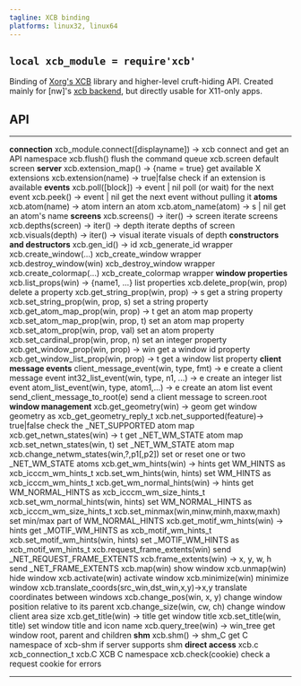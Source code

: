 ```yaml
---
tagline: XCB binding
platforms: linux32, linux64
---
```


## `local xcb_module = require'xcb'`

Binding of [Xorg's XCB] library and higher-level cruft-hiding API.
Created mainly for [nw]'s [xcb backend], but directly usable for X11-only apps.

[Xorg's XCB]:  http://xcb.freedesktop.org/
[xcb backend]: https://github.com/luapower/nw/blob/master/nw_xcb.lua

## API

----------------------------------------------- -----------------------------------------------
__connection__
xcb_module.connect([displayname]) -> xcb        connect and get an API namespace
xcb.flush()                                     flush the command queue
xcb.screen                                      default screen
__server__
xcb.extension_map() -> {name = true}            get available X extensions
xcb.extension(name) -> true|false               check if an extension is available
__events__
xcb.poll([block]) -> event | nil                poll (or wait) for the next event
xcb.peek() -> event | nil                       get the next event without pulling it
__atoms__
xcb.atom(name) -> atom                          intern an atom
xcb.atom_name(atom) -> s | nil                  get an atom's name
__screens__
xcb.screens() -> iter() -> screen               iterate screens
xcb.depths(screen) -> iter() -> depth           iterate depths of screen
xcb.visuals(depth) -> iter() -> visual          iterate visuals of depth
__constructors and destructors__
xcb.gen_id() -> id                              xcb_generate_id wrapper
xcb.create_window(...)                          xcb_create_window wrapper
xcb.destroy_window(win)                         xcb_destroy_window wrapper
xcb.create_colormap(...)                        xcb_create_colormap wrapper
__window properties__
xcb.list_props(win) -> {name1, ...}             list properties
xcb.delete_prop(win, prop)                      delete a property
xcb.get_string_prop(win, prop) -> s             get a string property
xcb.set_string_prop(win, prop, s)               set a string property
xcb.get_atom_map_prop(win, prop) -> t           get an atom map property
xcb.set_atom_map_prop(win, prop, t)             set an atom map property
xcb.set_atom_prop(win, prop, val)               set an atom property
xcb.set_cardinal_prop(win, prop, n)             set an integer property
xcb.get_window_prop(win, prop) -> win           get a window id property
xcb.get_window_list_prop(win, prop) -> t        get a window list property
__client message events__
client_message_event(win, type, fmt) -> e       create a client message event
int32_list_event(win, type, n1, ...) -> e       create an integer list event
atom_list_event(win, type, atom1,...) -> e      create an atom list event
send_client_message_to_root(e)                  send a client message to screen.root
__window management__
xcb.get_geometry(win) -> geom                   get window geometry as xcb_get_geometry_reply_t
xcb.net_supported(feature)-> true|false         check the _NET_SUPPORTED atom map
xcb.get_netwn_states(win) -> t                  get _NET_WM_STATE atom map
xcb.set_netwn_states(win, t)                    set _NET_WM_STATE atom map
xcb.change_netwm_states(win,?,p1[,p2])          set or reset one or two _NET_WM_STATE atoms
xcb.get_wm_hints(win) -> hints                  get WM_HINTS as xcb_icccm_wm_hints_t
xcb.set_wm_hints(win, hints)                    set WM_HINTS as xcb_icccm_wm_hints_t
xcb.get_wm_normal_hints(win) -> hints           get WM_NORMAL_HINTS as xcb_icccm_wm_size_hints_t
xcb.set_wm_normal_hints(win, hints)             set WM_NORMAL_HINTS as xcb_icccm_wm_size_hints_t
xcb.set_minmax(win,minw,minh,maxw,maxh)         set min/max part of WM_NORMAL_HINTS
xcb.get_motif_wm_hints(win) -> hints            get _MOTIF_WM_HINTS as xcb_motif_wm_hints_t
xcb.set_motif_wm_hints(win, hints)              set _MOTIF_WM_HINTS as xcb_motif_wm_hints_t
xcb.request_frame_extents(win)                  send _NET_REQUEST_FRAME_EXTENTS
xcb.frame_extents(win) -> x, y, w, h            send _NET_FRAME_EXTENTS
xcb.map(win)                                    show window
xcb.unmap(win)                                  hide window
xcb.activate(win)                               activate window
xcb.minimize(win)                               minimize window
xcb.translate_coords(src_win,dst_win,x,y)->x,y  translate coordinates between windows
xcb.change_pos(win, x, y)                       change window position relative to its parent
xcb.change_size(win, cw, ch)                    change window client area size
xcb.get_title(win) -> title                     get window title
xcb.set_title(win, title)                       set window title and icon name
xcb.query_tree(win) -> win_tree                 get window root, parent and children
__shm__
xcb.shm() -> shm_C                              get C namespace of xcb-shm if server supports shm
__direct access__
xcb.c                                           xcb_connection_t
xcb.C                                           XCB C namespace
xcb.check(cookie)                               check a request cookie for errors
----------------------------------------------- -----------------------------------------------
